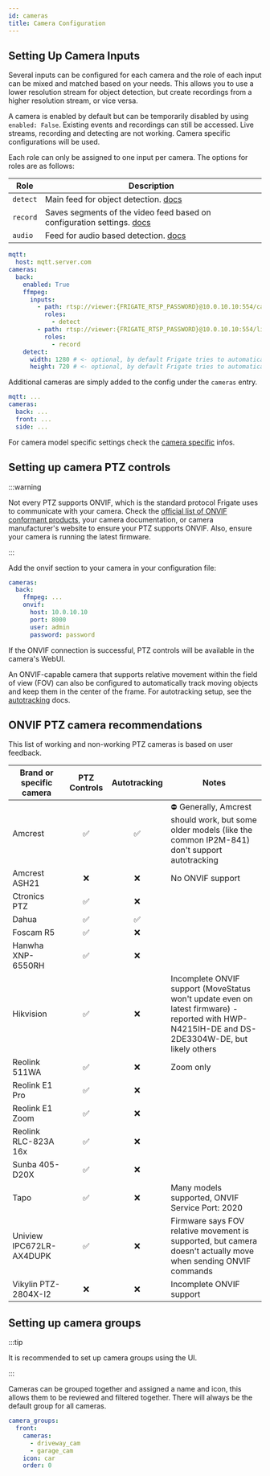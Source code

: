 ```yaml
---
id: cameras
title: Camera Configuration
---
```


## Setting Up Camera Inputs

Several inputs can be configured for each camera and the role of each input can be mixed and matched based on your needs. This allows you to use a lower resolution stream for object detection, but create recordings from a higher resolution stream, or vice versa.

A camera is enabled by default but can be temporarily disabled by using `enabled: False`. Existing events and recordings can still be accessed. Live streams, recording and detecting are not working. Camera specific configurations will be used.

Each role can only be assigned to one input per camera. The options for roles are as follows:

| Role     | Description                                                                         |
| -------- | ----------------------------------------------------------------------------------- |
| `detect` | Main feed for object detection. [docs](object_detectors.md)                         |
| `record` | Saves segments of the video feed based on configuration settings. [docs](record.md) |
| `audio`  | Feed for audio based detection. [docs](audio_detectors.md)                          |

```yaml
mqtt:
  host: mqtt.server.com
cameras:
  back:
    enabled: True
    ffmpeg:
      inputs:
        - path: rtsp://viewer:{FRIGATE_RTSP_PASSWORD}@10.0.10.10:554/cam/realmonitor?channel=1&subtype=2
          roles:
            - detect
        - path: rtsp://viewer:{FRIGATE_RTSP_PASSWORD}@10.0.10.10:554/live
          roles:
            - record
    detect:
      width: 1280 # <- optional, by default Frigate tries to automatically detect resolution
      height: 720 # <- optional, by default Frigate tries to automatically detect resolution
```

Additional cameras are simply added to the config under the `cameras` entry.

```yaml
mqtt: ...
cameras:
  back: ...
  front: ...
  side: ...
```

For camera model specific settings check the [camera specific](camera_specific.md) infos.

## Setting up camera PTZ controls

:::warning

Not every PTZ supports ONVIF, which is the standard protocol Frigate uses to communicate with your camera. Check the [official list of ONVIF conformant products](https://www.onvif.org/conformant-products/), your camera documentation, or camera manufacturer's website to ensure your PTZ supports ONVIF. Also, ensure your camera is running the latest firmware.

:::

Add the onvif section to your camera in your configuration file:

```yaml
cameras:
  back:
    ffmpeg: ...
    onvif:
      host: 10.0.10.10
      port: 8000
      user: admin
      password: password
```

If the ONVIF connection is successful, PTZ controls will be available in the camera's WebUI.

An ONVIF-capable camera that supports relative movement within the field of view (FOV) can also be configured to automatically track moving objects and keep them in the center of the frame. For autotracking setup, see the [autotracking](autotracking.md) docs.

## ONVIF PTZ camera recommendations

This list of working and non-working PTZ cameras is based on user feedback.

| Brand or specific camera | PTZ Controls | Autotracking | Notes                                                                                                                                           |
| ------------------------ | :----------: | :----------: | ----------------------------------------------------------------------------------------------------------------------------------------------- |
| Amcrest                  |      ✅      |      ✅      | ⛔️ Generally, Amcrest should work, but some older models (like the common IP2M-841) don't support autotracking                                 |
| Amcrest ASH21            |      ❌      |      ❌      | No ONVIF support                                                                                                                                |
| Ctronics PTZ             |      ✅      |      ❌      |                                                                                                                                                 |
| Dahua                    |      ✅      |      ✅      |                                                                                                                                                 |
| Foscam R5                |      ✅      |      ❌      |                                                                                                                                                 |
| Hanwha XNP-6550RH        |      ✅      |      ❌      |                                                                                                                                                 |
| Hikvision                |      ✅      |      ❌      | Incomplete ONVIF support (MoveStatus won't update even on latest firmware) - reported with HWP-N4215IH-DE and DS-2DE3304W-DE, but likely others |
| Reolink 511WA            |      ✅      |      ❌      | Zoom only                                                                                                                                       |
| Reolink E1 Pro           |      ✅      |      ❌      |                                                                                                                                                 |
| Reolink E1 Zoom          |      ✅      |      ❌      |                                                                                                                                                 |
| Reolink RLC-823A 16x     |      ✅      |      ❌      |                                                                                                                                                 |
| Sunba 405-D20X           |      ✅      |      ❌      |                                                                                                                                                 |
| Tapo                     |      ✅      |      ❌      | Many models supported, ONVIF Service Port: 2020                                                                                                 |
| Uniview IPC672LR-AX4DUPK |      ✅      |      ❌      | Firmware says FOV relative movement is supported, but camera doesn't actually move when sending ONVIF commands                                  |
| Vikylin PTZ-2804X-I2     |      ❌      |      ❌      | Incomplete ONVIF support                                                                                                                        |

## Setting up camera groups

:::tip

It is recommended to set up camera groups using the UI.

:::

Cameras can be grouped together and assigned a name and icon, this allows them to be reviewed and filtered together. There will always be the default group for all cameras.

```yaml
camera_groups:
  front:
    cameras:
      - driveway_cam
      - garage_cam
    icon: car
    order: 0
```
